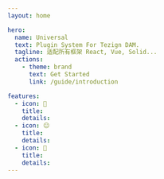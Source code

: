 ```yaml
---
layout: home

hero:
  name: Universal
  text: Plugin System For Tezign DAM.
  tagline: 适配所有框架 React, Vue, Solid...
  actions:
    - theme: brand
      text: Get Started
      link: /guide/introduction

features:
  - icon: 🚀
    title:
    details:
  - icon: 😐
    title: 
    details: 
  - icon: 🎉
    title: 
    details: 
---
```



<!-- <script setup>
    import Home from '../components/Home.vue'
</script>

<Home /> -->
